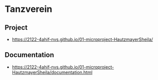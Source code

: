 # Tanzverein

## Project
* https://2122-4ahif-nvs.github.io/01-microproject-HautzmayerSheila/

## Documentation
* https://2122-4ahif-nvs.github.io/01-microproject-HautzmayerSheila/documentation.html

